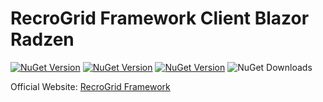 # RecroGrid Framework Client Blazor Radzen

[![NuGet Version](https://img.shields.io/nuget/v/Recrovit.RecroGridFramework.Client.Blazor.RadzenUI.svg?label=RGF.Client.Blazor.RadzenUI)](https://www.nuget.org/packages/Recrovit.RecroGridFramework.Client.Blazor.RadzenUI/) [![NuGet Version](https://img.shields.io/nuget/v/Recrovit.RecroGridFramework.Core.svg?label=RGF.Core)](https://www.nuget.org/packages/Recrovit.RecroGridFramework.Core/) [![NuGet Version](https://img.shields.io/nuget/v/RecroGrid.svg?label=RecroGrid)](https://www.nuget.org/packages/RecroGrid/) ![NuGet Downloads](https://img.shields.io/nuget/dt/RecroGrid)

Official Website: [RecroGrid Framework](https://RecroGrid.com)